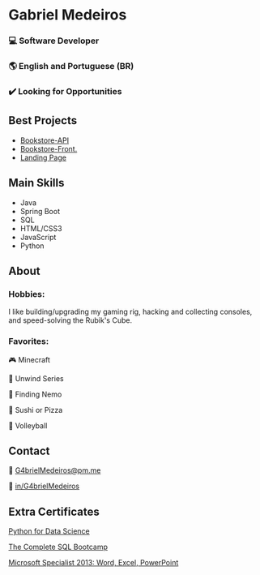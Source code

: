 # Gabriel Medeiros 
### 💻 Software Developer
### 🌎 English and Portuguese (BR)
### ✔️ Looking for Opportunities

## Best Projects
- [Bookstore-API](https://github.com/G4brielMedeiros/Bookstore-api)
- [Bookstore-Front.](https://github.com/G4brielMedeiros/bookstore-front)
- [Landing Page](https://g4brielmedeiros.github.io/LandingPageExample/)

## Main Skills
- Java
- Spring Boot
- SQL
- HTML/CSS3
- JavaScript
- Python
## About

### Hobbies:
I like building/upgrading my gaming rig, hacking and collecting consoles, and speed-solving the Rubik's Cube.
### Favorites:

🎮 Minecraft

📗 Unwind Series

🎥 Finding Nemo

🥘 Sushi or Pizza

🏐 Volleyball

## Contact
📧 G4brielMedeiros@pm.me

🔗 [in/G4brielMedeiros](LinkedIn.com/in/G4brielMedeiros)

## Extra Certificates

[Python for Data Science](https://www.udemy.com/certificate/UC-08576333-fee2-4ad8-8d81-0f7f61e28b45/)

[The Complete SQL Bootcamp](https://www.udemy.com/certificate/UC-313b0763-607f-4493-b603-01e871a2ff74/)

[Microsoft Specialist 2013: Word, Excel, PowerPoint](https://www.credly.com/users/gabrielmedeiros/badges)
